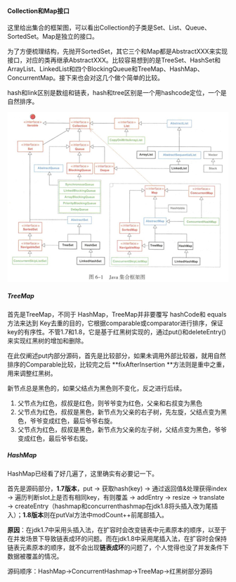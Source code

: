 #### Collection和Map接口

这里给出集合的框架图，可以看出Collection的子类是Set、List、Queue、SortedSet。Map是独立的接口。

为了方便梳理结构，先抛开SortedSet，其它三个和Map都是AbstractXXX来实现接口，对应的类再继承AbstractXXX。比较容易想到的是TreeSet、HashSet和ArrayList、LinkedList和四个BlockingQueue和TreeMap、HashMap、ConcurrentMap。接下来也会对这几个做个简单的比较。

hash和link区别是数组和链表，hash和tree区别是一个用hashcode定位，一个是自然排序。

<img src="./image/Java 集合框架图.jpeg" alt="Java 集合框架图" style="zoom: 60%;" />

##### TreeMap

首先是TreeMap，不同于 HashMap，TreeMap并非要覆写 hashCode和 equals方法来达到 Key去重的目的，它根据comparable或comparator进行排序，保证key的有序性。不管1.7和1.8，它是基于红黑树实现的，通过put()和deleteEntry()来实现红黑树的增加和删除。

在此仅阐述put内部分源码，首先是比较部分，如果未调用外部比较器，就用自然排序的Comparable比较，比较完之后 **fixAfterInsertion **方法则是重中之重，用来调整红黑树。

新节点总是黑色的，如果父结点为黑色则不变化，反之进行后续。

1. 父节点为红色，叔叔是红色，则爷爷变为红色，父亲和右叔变为黑色
2. 父节点为红色，叔叔是黑色，新节点为父亲的右子树，先左旋，父结点变为黑色，爷爷变成红色，最后爷爷右旋。
3. 父节点为红色，叔叔是黑色，新节点为父亲的左子树，父结点变为黑色，爷爷变成红色，最后爷爷右旋。

##### HashMap

HashMap已经看了好几遍了，这里确实有必要记一下。

首先是源码部分，**1.7版本**，put -> 获取hash(key) -> 通过返回值&处理获得index -> 遍历判断slot上是否有相同key，有则覆盖 -> addEntry -> resize -> translate -> createEntry（hashmap和concurrenthashmap在jdk1.8将头插入改为尾插入）；**1.8版本**则在putVal方法中modCount++前尾部插入。

**原因**：在jdk1.7中采用头插入法，在扩容时会改变链表中元素原本的顺序，以至于在并发场景下导致链表成环的问题。而在jdk1.8中采用尾插入法，在扩容时会保持链表元素原本的顺序，就不会出现**链表成环**的问题了，个人觉得也没了并发条件下数据被覆盖的情况。

源码顺序：HashMap->ConcurrentHashmap->TreeMap->红黑树部分源码


